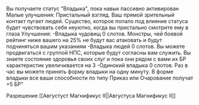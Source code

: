 Вы получаете статус "Владыка", пока навык пассивно активирован
Малые улучшения:
Пристальный взгляд. Ваш прямой зрительный контакт пугает людей. Существо, которое попало под влияние статуса будет чувствовать себя неуютно, когда вы пристально смотрите ему в глаза
Улучшения:
-Владыка чудовищ 0 слотов. Монстры, чей боевой рейтинг ниже вашего на 25% не будут вас атаковать и будут подчиняться вашим указаниям
-Владыка людей 0 слотов. Вы можете продвигаться с группой НПС, которые будут согласны вам служить. Вы знаете состояние здоровья своих слуг и пока они рядом с вами их БР характеристик увеличивается на 3
-Одинокий владыка 0 слотов. Раз в час вы можете принять форму владыки на одну минуту. В форме владыки все ваши способности по типу Приказ или Очарование получат +5 БР"

Разрешение [[Августуст Магнификус II||Августуса Магнификус II]]
